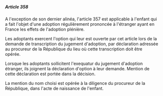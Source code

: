 ##### Article 358

A l'exception de son dernier alinéa, l'article 357 est applicable à l'enfant qui a fait l'objet d'une adoption régulièrement prononcée à l'étranger ayant en France les effets de l'adoption plénière.

Les adoptants exercent l'option qui leur est ouverte par cet article lors de la demande de transcription du jugement d'adoption, par déclaration adressée au procureur de la République du lieu où cette transcription doit être opérée.

Lorsque les adoptants sollicitent l'exequatur du jugement d'adoption étranger, ils joignent la déclaration d'option à leur demande. Mention de cette déclaration est portée dans la décision.

La mention du nom choisi est opérée à la diligence du procureur de la République, dans l'acte de naissance de l'enfant.

